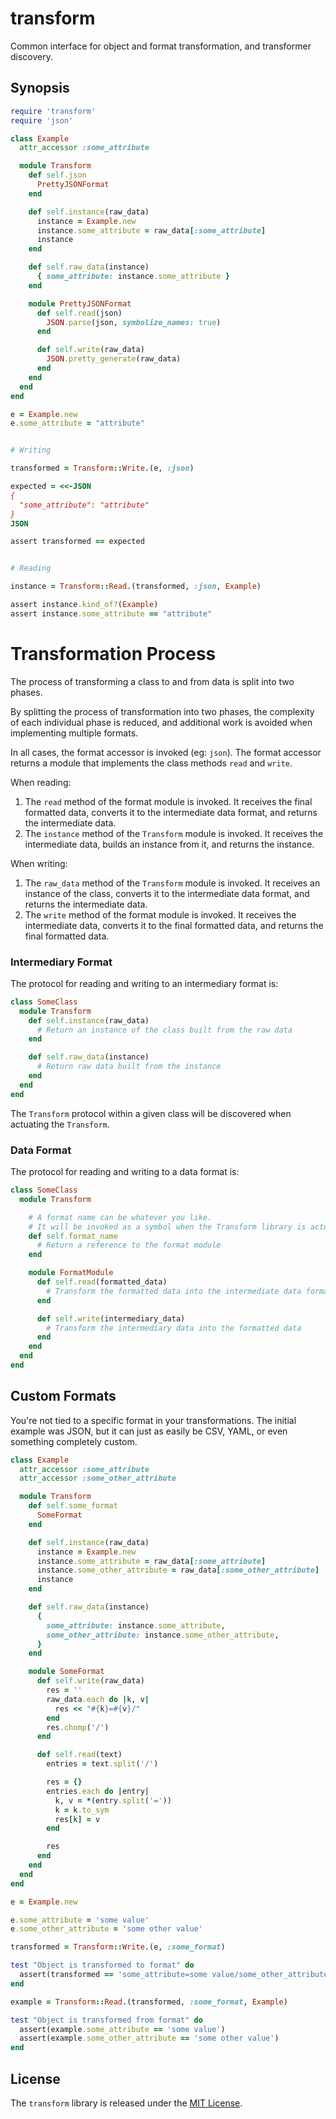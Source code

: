 # transform

Common interface for object and format transformation, and transformer discovery.

## Synopsis

```ruby
require 'transform'
require 'json'

class Example
  attr_accessor :some_attribute

  module Transform
    def self.json
      PrettyJSONFormat
    end

    def self.instance(raw_data)
      instance = Example.new
      instance.some_attribute = raw_data[:some_attribute]
      instance
    end

    def self.raw_data(instance)
      { some_attribute: instance.some_attribute }
    end

    module PrettyJSONFormat
      def self.read(json)
        JSON.parse(json, symbolize_names: true)
      end

      def self.write(raw_data)
        JSON.pretty_generate(raw_data)
      end
    end
  end
end

e = Example.new
e.some_attribute = "attribute"


# Writing

transformed = Transform::Write.(e, :json)

expected = <<-JSON
{
  "some_attribute": "attribute"
}
JSON

assert transformed == expected


# Reading

instance = Transform::Read.(transformed, :json, Example)

assert instance.kind_of?(Example)
assert instance.some_attribute == "attribute"
```

# Transformation Process

The process of transforming a class to and from data is split into two phases.

By splitting the process of transformation into two phases, the complexity of each individual phase is reduced, and additional work is avoided when implementing multiple formats.

In all cases, the format accessor is invoked (eg: `json`). The format accessor returns a module that implements the class methods `read` and `write`.

When reading:

1. The `read` method of the format module is invoked. It receives the final formatted data, converts it to the intermediate data format, and returns the intermediate data.
2. The `instance` method of the `Transform` module is invoked. It receives the intermediate data, builds an instance from it, and returns the instance.

When writing:

1. The `raw_data` method of the `Transform` module is invoked. It receives an instance of the class, converts it to the intermediate data format, and returns the intermediate data.
2. The `write` method of the format module is invoked. It receives the intermediate data, converts it to the final formatted data, and returns the final formatted data.

### Intermediary Format

The protocol for reading and writing to an intermediary format is:

```ruby
class SomeClass
  module Transform
    def self.instance(raw_data)
      # Return an instance of the class built from the raw data
    end

    def self.raw_data(instance)
      # Return raw data built from the instance
    end
  end
end
```

The `Transform` protocol within a given class will be discovered when actuating the `Transform`.

### Data Format

The protocol for reading and writing to a data format is:

```ruby
class SomeClass
  module Transform

    # A format name can be whatever you like.
    # It will be invoked as a symbol when the Transform library is actuated
    def self.format_name
      # Return a reference to the format module
    end

    module FormatModule
      def self.read(formatted_data)
        # Transform the formatted data into the intermediate data format
      end

      def self.write(intermediary_data)
        # Transform the intermediary data into the formatted data
      end
    end
  end
end
```

## Custom Formats

You're not tied to a specific format in your transformations. The initial example was JSON, but it can just as easily be CSV, YAML, or even something completely custom.

```ruby
class Example
  attr_accessor :some_attribute
  attr_accessor :some_other_attribute

  module Transform
    def self.some_format
      SomeFormat
    end

    def self.instance(raw_data)
      instance = Example.new
      instance.some_attribute = raw_data[:some_attribute]
      instance.some_other_attribute = raw_data[:some_other_attribute]
      instance
    end

    def self.raw_data(instance)
      {
        some_attribute: instance.some_attribute,
        some_other_attribute: instance.some_other_attribute,
      }
    end

    module SomeFormat
      def self.write(raw_data)
        res = ''
        raw_data.each do |k, v|
          res << "#{k}=#{v}/"
        end
        res.chomp('/')
      end

      def self.read(text)
        entries = text.split('/')

        res = {}
        entries.each do |entry|
          k, v = *(entry.split('='))
          k = k.to_sym
          res[k] = v
        end

        res
      end
    end
  end
end

e = Example.new

e.some_attribute = 'some value'
e.some_other_attribute = 'some other value'

transformed = Transform::Write.(e, :some_format)

test "Object is transformed to format" do
  assert(transformed == 'some_attribute=some value/some_other_attribute=some other value')
end

example = Transform::Read.(transformed, :some_format, Example)

test "Object is transformed from format" do
  assert(example.some_attribute == 'some value')
  assert(example.some_other_attribute == 'some other value')
end
```

## License

The `transform` library is released under the [MIT License](https://github.com/eventide-project/transform/blob/master/MIT-License.txt).
